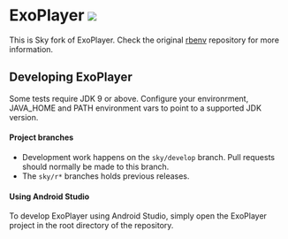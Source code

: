 # ExoPlayer <img src="https://img.shields.io/github/v/release/google/ExoPlayer.svg?label=latest"/> #

This is Sky fork of ExoPlayer. Check the original [rbenv](https://github.com/rbenv/rbenv#homebrew-on-macos) repository for more information.

## Developing ExoPlayer ##
Some tests require JDK 9 or above. Configure your environrment, JAVA_HOME and PATH
environment vars to point to a supported JDK version.

#### Project branches ####

* Development work happens on the `sky/develop` branch. Pull requests should
  normally be made to this branch.
* The `sky/r*` branches holds previous releases.

#### Using Android Studio ####

To develop ExoPlayer using Android Studio, simply open the ExoPlayer project in
the root directory of the repository.
